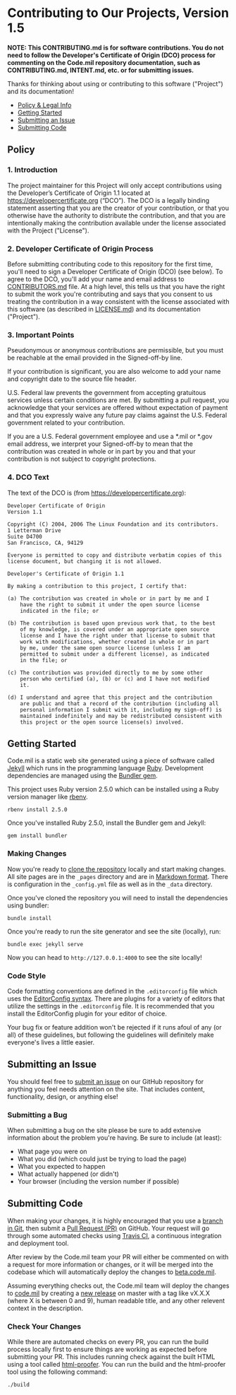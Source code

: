 # Contributing to Our Projects, Version 1.5

**NOTE: This CONTRIBUTING.md is for software contributions. You do not need to follow the Developer's Certificate of Origin (DCO) process for commenting on the Code.mil repository documentation, such as CONTRIBUTING.md, INTENT.md, etc. or for submitting issues.**

Thanks for thinking about using or contributing to this software ("Project") and its documentation!

* [Policy & Legal Info](#policy)
* [Getting Started](#getting-started)
* [Submitting an Issue](#submitting-an-issue)
* [Submitting Code](#submitting-code)

## Policy

### 1. Introduction

The project maintainer for this Project will only accept contributions using the Developer’s Certificate of Origin 1.1 located at https://developercertificate.org (“DCO”). The DCO is a legally binding statement asserting that you are the creator of your contribution, or that you otherwise have the authority to distribute the contribution, and that you are intentionally making the contribution available under the license associated with the Project ("License").

### 2. Developer Certificate of Origin Process

Before submitting contributing code to this repository for the first time, you'll need to sign a Developer Certificate of Origin (DCO) (see below). To agree to the DCO, you'll add your name and email address to [CONTRIBUTORS.md](CONTRIBUTORS.md) file. At a high level, this tells us that you have the right to submit the work you're contributing and says that you consent to us treating the contribution in a way consistent with the license associated with this software (as described in [LICENSE.md](LICENSE.md)) and its documentation ("Project").

### 3. Important Points

Pseudonymous or anonymous contributions are permissible, but you must be reachable at the email provided in the Signed-off-by line.

If your contribution is significant, you are also welcome to add your name and copyright date to the source file header.

U.S. Federal law prevents the government from accepting gratuitous services unless certain conditions are met. By submitting a pull request, you acknowledge that your services are offered without expectation of payment and that you expressly waive any future pay claims against the U.S. Federal government related to your contribution.

If you are a U.S. Federal government employee and use a *.mil or *.gov email address, we interpret your Signed-off-by to mean that the contribution was created in whole or in part by you and that your contribution is not subject to copyright protections.

### 4. DCO Text

The text of the DCO is (from https://developercertificate.org):
```
Developer Certificate of Origin
Version 1.1

Copyright (C) 2004, 2006 The Linux Foundation and its contributors.
1 Letterman Drive
Suite D4700
San Francisco, CA, 94129

Everyone is permitted to copy and distribute verbatim copies of this
license document, but changing it is not allowed.

Developer's Certificate of Origin 1.1

By making a contribution to this project, I certify that:

(a) The contribution was created in whole or in part by me and I
    have the right to submit it under the open source license
    indicated in the file; or

(b) The contribution is based upon previous work that, to the best
    of my knowledge, is covered under an appropriate open source
    license and I have the right under that license to submit that
    work with modifications, whether created in whole or in part
    by me, under the same open source license (unless I am
    permitted to submit under a different license), as indicated
    in the file; or

(c) The contribution was provided directly to me by some other
    person who certified (a), (b) or (c) and I have not modified
    it.

(d) I understand and agree that this project and the contribution
    are public and that a record of the contribution (including all
    personal information I submit with it, including my sign-off) is
    maintained indefinitely and may be redistributed consistent with
    this project or the open source license(s) involved.
```

## Getting Started

Code.mil is a static web site generated using a piece of software called [Jekyll](https://jekyllrb.com/) which runs in the programming language [Ruby](https://www.ruby-lang.org). Development dependencies are managed using the [Bundler gem](https://bundler.io).

This project uses Ruby version 2.5.0 which can be installed using a Ruby version manager like [rbenv](https://github.com/rbenv/rbenv).

```
rbenv install 2.5.0
```

Once you've installed Ruby 2.5.0, install the Bundler gem and Jekyll:

```
gem install bundler
```

### Making Changes

Now you're ready to [clone the repository](https://help.github.com/articles/cloning-a-repository/) locally and start making changes. All site pages are in the `_pages` directory and are in [Markdown format](https://daringfireball.net/projects/markdown/syntax). There is configuration in the `_config.yml` file as well as in the `_data` directory.

Once you've cloned the repository you will need to install the dependencies using bundler:

```
bundle install
```

Once you're ready to run the site generator and see the site (locally), run:

```
bundle exec jekyll serve
```

Now you can head to `http://127.0.0.1:4000` to see the site locally!

### Code Style

Code formatting conventions are defined in the `.editorconfig` file which uses the [EditorConfig syntax](http://editorconfig.org). There are plugins for a variety of editors that utilize the settings in the `.editorconfig` file. It is recommended that you install the EditorConfig plugin for your editor of choice.

Your bug fix or feature addition won't be rejected if it runs afoul of any (or all) of these guidelines, but following the guidelines will definitely make everyone's lives a little easier.

## Submitting an Issue

You should feel free to [submit an issue](https://github.com/Code-dot-mil/code.mil/issues) on our GitHub repository for anything you feel needs attention on the site. That includes content, functionality, design, or anything else!

### Submitting a Bug

When submitting a bug on the site please be sure to add extensive information about the problem you're having. Be sure to include (at least):

* What page you were on
* What you did (which could just be trying to load the page)
* What you expected to happen
* What actually happened (or didn't)
* Your browser (including the version number if possible)

## Submitting Code

When making your changes, it is highly encouraged that you use a [branch in Git](https://git-scm.com/book/en/v2/Git-Branching-Basic-Branching-and-Merging), then submit a [Pull Request (PR)](https://github.com/Code-dot-mil/code.mil/pulls) on GitHub. Your request will go through some automated checks using [Travis CI](https://travis-ci.org/Code-dot-mil/code.mil/), a continuous integration and deployment tool.

After review by the Code.mil team your PR will either be commented on with a request for more information or changes, or it will be merged into the codebase which will automatically deploy the changes to [beta.code.mil](http://beta.code.mil).

Assuming everything checks out, the Code.mil team will deploy the changes to [code.mil](https://code.mil) by creating a [new release](https://github.com/Code-dot-mil/code.mil/releases/new) on master with a tag like vX.X.X (where X is between 0 and 9), human readable title, and any other relevent context in the description.

### Check Your Changes

While there are automated checks on every PR, you can run the build process locally first to ensure things are working as expected before submitting your PR. This includes running check against the built HTML using a tool called [html-proofer](https://github.com/gjtorikian/html-proofer). You can run the build and the html-proofer tool using the following command:

```
./build
```

